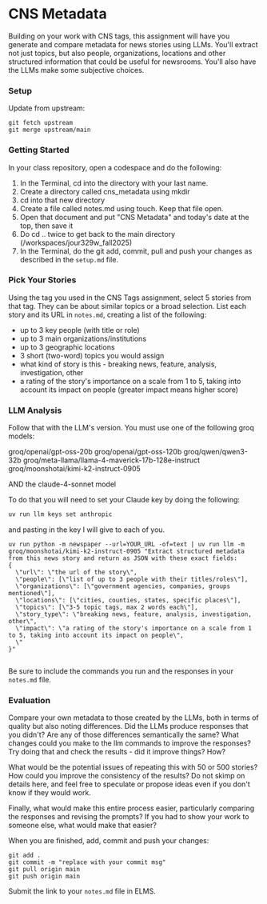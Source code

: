 # CNS Metadata

Building on your work with CNS tags, this assignment will have you generate and compare metadata for news stories using LLMs. You'll extract not just topics, but also people, organizations, locations and other structured information that could be useful for newsrooms. You'll also have the LLMs make some subjective choices.

### Setup

Update from upstream: 

```{bash}
git fetch upstream
git merge upstream/main
```

### Getting Started

In your class repository, open a codespace and do the following:

1. In the Terminal, cd into the directory with your last name.
2. Create a directory called cns_metadata using mkdir
3. cd into that new directory
4. Create a file called notes.md using touch. Keep that file open.
5. Open that document and put "CNS Metadata" and today's date at the top, then save it
6. Do cd .. twice to get back to the main directory (/workspaces/jour329w_fall2025)
7. In the Terminal, do the git add, commit, pull and push your changes as described in the `setup.md` file.

### Pick Your Stories

Using the tag you used in the CNS Tags assignment, select 5 stories from that tag. They can be about similar topics or a broad selection. List each story and its URL in `notes.md`, creating a list of the following:

* up to 3 key people (with title or role)
* up to 3 main organizations/institutions
* up to 3 geographic locations
* 3 short (two-word) topics you would assign
* what kind of story is this - breaking news, feature, analysis, investigation, other
* a rating of the story's importance on a scale from 1 to 5, taking into account its impact on people (greater impact means higher score)

### LLM Analysis

Follow that with the LLM's version. You must use one of the following groq models: 

groq/openai/gpt-oss-20b
groq/openai/gpt-oss-120b
groq/qwen/qwen3-32b
groq/meta-llama/llama-4-maverick-17b-128e-instruct
groq/moonshotai/kimi-k2-instruct-0905

AND the claude-4-sonnet model

To do that you will need to set your Claude key by doing the following:

```bash
uv run llm keys set anthropic
```

and pasting in the key I will give to each of you.

```{bash}
uv run python -m newspaper --url=YOUR_URL -of=text | uv run llm -m groq/moonshotai/kimi-k2-instruct-0905 "Extract structured metadata from this news story and return as JSON with these exact fields:
{
  \"url\": \"the url of the story\",
  \"people\": [\"list of up to 3 people with their titles/roles\"],
  \"organizations\": [\"government agencies, companies, groups mentioned\"],  
  \"locations\": [\"cities, counties, states, specific places\"],
  \"topics\": [\"3-5 topic tags, max 2 words each\"],
  \"story_type\": \"breaking news, feature, analysis, investigation, other\",
  \"impact\": \"a rating of the story's importance on a scale from 1 to 5, taking into account its impact on people\",
  \"
}"


```

Be sure to include the commands you run and the responses in your `notes.md` file.

### Evaluation 

Compare your own metadata to those created by the LLMs, both in terms of quality but also noting differences. Did the LLMs produce responses that you didn't? Are any of those differences semantically the same? What changes could you make to the llm commands to improve the responses? Try doing that and check the results - did it improve things? How?

What would be the potential issues of repeating this with 50 or 500 stories? How could you improve the consistency of the results? Do not skimp on details here, and feel free to speculate or propose ideas even if you don't know if they would work.

Finally, what would make this entire process easier, particularly comparing the responses and revising the prompts? If you had to show your work to someone else, what would make that easier?

When you are finished, add, commit and push your changes:

```{bash}
git add .
git commit -m "replace with your commit msg"
git pull origin main
git push origin main
```

Submit the link to your `notes.md` file in ELMS.